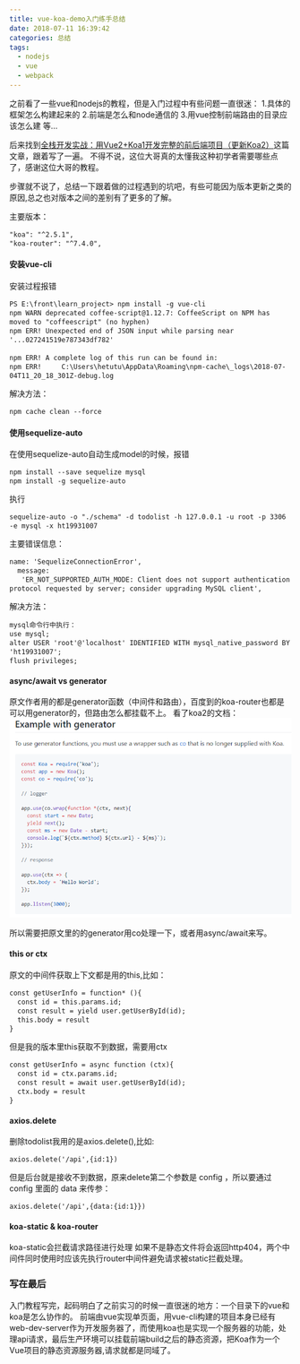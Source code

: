 ```yaml
---
title: vue-koa-demo入门练手总结
date: 2018-07-11 16:39:42
categories: 总结
tags: 
  - nodejs 
  - vue 
  - webpack
---
```


之前看了一些vue和nodejs的教程，但是入门过程中有些问题一直很迷：
1.具体的框架怎么构建起来的
2.前端是怎么和node通信的
3.用vue控制前端路由的目录应该怎么建
等...

后来找到[全栈开发实战：用Vue2+Koa1开发完整的前后端项目（更新Koa2）](https://molunerfinn.com/Vue+Koa/)这篇文章，跟着写了一遍。
不得不说，这位大哥真的太懂我这种初学者需要哪些点了，感谢这位大哥的教程。

步骤就不说了，总结一下跟着做的过程遇到的坑吧，有些可能因为版本更新之类的原因,总之也对版本之间的差别有了更多的了解。

主要版本：
```
"koa": "^2.5.1",
"koa-router": "^7.4.0",
```

#### 安装vue-cli
安装过程报错
```
PS E:\front\learn_project> npm install -g vue-cli
npm WARN deprecated coffee-script@1.12.7: CoffeeScript on NPM has moved to "coffeescript" (no hyphen)
npm ERR! Unexpected end of JSON input while parsing near '...027241519e787343df782'

npm ERR! A complete log of this run can be found in:
npm ERR!     C:\Users\hetutu\AppData\Roaming\npm-cache\_logs\2018-07-04T11_20_18_301Z-debug.log
```
解决方法：
```
npm cache clean --force
```

#### 使用sequelize-auto
在使用sequelize-auto自动生成model的时候，报错
```
npm install --save sequelize mysql
npm install -g sequelize-auto
```
执行
```
sequelize-auto -o "./schema" -d todolist -h 127.0.0.1 -u root -p 3306 -e mysql -x ht19931007
```
主要错误信息：
```
name: 'SequelizeConnectionError',
  message:
   'ER_NOT_SUPPORTED_AUTH_MODE: Client does not support authentication protocol requested by server; consider upgrading MySQL client',
```
解决方法：
```
mysql命令行中执行：
use mysql;
alter USER 'root'@'localhost' IDENTIFIED WITH mysql_native_password BY 'ht19931007';
flush privileges;
```

#### async/await vs generator
原文作者用的都是generator函数（中间件和路由），百度到的koa-router也都是可以用generator的，但路由怎么都挂载不上。
看了koa2的文档：
<img src="/images/vue-koa-demo1.png">

所以需要把原文里的的generator用co处理一下，或者用async/await来写。

#### this or ctx
原文的中间件获取上下文都是用的this,比如：
```
const getUserInfo = function* (){
  const id = this.params.id; 
  const result = yield user.getUserById(id);  
  this.body = result 
}
```
但是我的版本里this获取不到数据，需要用ctx
```
const getUserInfo = async function (ctx){
  const id = ctx.params.id; 
  const result = await user.getUserById(id);  
  ctx.body = result 
}
```

#### axios.delete
删除todolist我用的是axios.delete(),比如:
```
axios.delete('/api',{id:1})
```
但是后台就是接收不到数据，原来delete第二个参数是 config ，所以要通过 config 里面的 data 来传参：
```
axios.delete('/api',{data:{id:1}})
```

#### koa-static & koa-router
koa-static会拦截请求路径进行处理 如果不是静态文件将会返回http404，两个中间件同时使用时应该先执行router中间件避免请求被static拦截处理。

### 写在最后
入门教程写完，起码明白了之前实习的时候一直很迷的地方：一个目录下的vue和koa是怎么协作的。
前端由vue实现单页面，用vue-cli构建的项目本身已经有web-dev-server作为开发服务器了，而使用koa也是实现一个服务器的功能，处理api请求，最后生产环境可以挂载前端build之后的静态资源，把Koa作为一个Vue项目的静态资源服务器,请求就都是同域了。